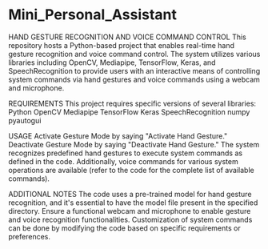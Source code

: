 # Mini_Personal_Assistant
HAND GESTURE RECOGNITION AND VOICE COMMAND CONTROL
This repository hosts a Python-based project that enables real-time hand gesture recognition and voice command control. The system utilizes various libraries including OpenCV, Mediapipe, TensorFlow, Keras, and SpeechRecognition to provide users with an interactive means of controlling system commands via hand gestures and voice commands using a webcam and microphone.

REQUIREMENTS
This project requires specific versions of several libraries:
Python
OpenCV
Mediapipe
TensorFlow
Keras
SpeechRecognition
numpy
pyautogui

USAGE
Activate Gesture Mode by saying "Activate Hand Gesture." Deactivate Gesture Mode by saying "Deactivate Hand Gesture." The system recognizes predefined hand gestures to execute system commands as defined in the code. Additionally, voice commands for various system operations are available (refer to the code for the complete list of available commands).

ADDITIONAL NOTES
The code uses a pre-trained model for hand gesture recognition, and it's essential to have the model file present in the specified directory. Ensure a functional webcam and microphone to enable gesture and voice recognition functionalities. Customization of system commands can be done by modifying the code based on specific requirements or preferences.
